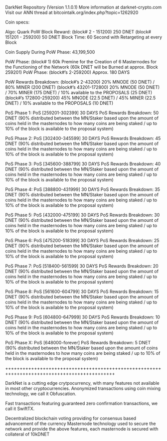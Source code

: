 DarkNet Repository (Version 1.1.0.1)
More information at darknet-crypto.com
Visit our ANN thread at bitcointalk.org/index.php?topic=1262920

Coin specs:

Algo:  Quark
PoW Block Reward:  (block# 2 - 151200) 250 DNET (block# 151201 - 259200) 50 DNET
Block Time:  60 Second with Retargeting at every Block

Coin Supply During PoW Phase:  43,199,500



PoW Phase:  (block# 1) 60k Premine for the Creation of 6 Masternodes for the Functioning of the Network
            (60k DNET will be Burned at approx. Block 259201)
PoW Phase:  (block#’s 2-259200) Approx. 180 DAYS



PoW Rewards Breakdown:  (block#’s 2-43200) 20% MNODE (50 DNET) / 80% MINER (200 DNET)
                        (block#’s 43201-172800) 20% MNODE (50 DNET) / 70% MINER (175 DNET) / 10% available to the PROPOSALS (25 DNET)
                        (block#’s 172800-259200) 45% MNODE (22.5 DNET) / 45% MINER (22.5 DNET) / 10% available to the PROPOSALS (10 DNET)



PoS Phase 1:  PoS [259201-302399] 30 DAYS
PoS Rewards Breakdown:  50 DNET (90% distributed between the MN/Staker based upon the amount of coins held in the                                  masternodes to how many coins are being staked / up to 10% of the block is available to the                                proposal system)


PoS Phase 2: PoS [302400-345599] 30 DAYS
PoS Rewards Breakdown:  45 DNET (90% distributed between the MN/Staker based upon the amount of coins held in the                                  masternodes to how many coins are being staked / up to 10% of the block is available to the                                proposal system)


PoS Phase 3: PoS [345600-388799] 30 DAYS
PoS Rewards Breakdown:  40 DNET (90% distributed between the MN/Staker based upon the amount of coins held in the                                  masternodes to how many coins are being staked / up to 10% of the block is available to the                                proposal system)


PoS Phase 4: PoS [388800-431999] 30 DAYS
PoS Rewards Breakdown:  35 DNET (90% distributed between the MN/Staker based upon the amount of coins held in the                                  masternodes to how many coins are being staked / up to 10% of the block is available to the                                proposal system)


PoS Phase 5: PoS [432000-475199] 30 DAYS
PoS Rewards Breakdown:  30 DNET (90% distributed between the MN/Staker based upon the amount of coins held in the                                  masternodes to how many coins are being staked / up to 10% of the block is available to the                                proposal system)


PoS Phase 6: PoS [475200-518399] 30 DAYS
PoS Rewards Breakdown:  25 DNET (90% distributed between the MN/Staker based upon the amount of coins held in the                                  masternodes to how many coins are being staked / up to 10% of the block is available to the                                proposal system)


PoS Phase 7: PoS [518400-561599] 30 DAYS
PoS Rewards Breakdown:  20 DNET (90% distributed between the MN/Staker based upon the amount of coins held in the                                  masternodes to how many coins are being staked / up to 10% of the block is available to the                                proposal system)


PoS Phase 8: PoS [561600-604799] 30 DAYS
PoS Rewards Breakdown:  15 DNET (90% distributed between the MN/Staker based upon the amount of coins held in the                                  masternodes to how many coins are being staked / up to 10% of the block is available to the                                proposal system)


PoS Phase 9: PoS [604800-647999] 30 DAYS
PoS Rewards Breakdown:  10 DNET (90% distributed between the MN/Staker based upon the amount of coins held in the                                  masternodes to how many coins are being staked / up to 10% of the block is available to the                                proposal system)


PoS Phase X: PoS [648000-forever] 
PoS Rewards Breakdown:  5 DNET (90% distributed between the MN/Staker based upon the amount of coins held in the                                   masternodes to how many coins are being staked / up to 10% of the block is available to the                                proposal system)

++++++++++++++++++++++++++++++++++++++++++++++++++++++++++++++++++++++++++++++++++++++++++++

DarkNet is a cutting edge crytpocurrency, with many features not available in most other cryptocurrencies. 
Anonymized transactions using coin mixing technology, we call it Obfuscation.

Fast transactions featuring guaranteed zero confirmation transactions, we call it SwiftTX.

Decentralized blockchain voting providing for consensus based advancement of the currency
Masternode technology used to secure the network and provide the above features, each masternode is secured with collateral of 10kDNET
